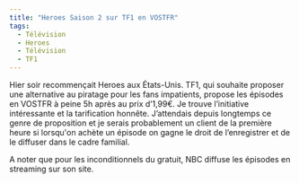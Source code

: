 ```yaml
---
title: "Heroes Saison 2 sur TF1 en VOSTFR"
tags:
  - Télévision
  - Heroes
  - Télévision
  - TF1
---
```


Hier soir recommençait Heroes aux États-Unis. TF1, qui souhaite proposer une alternative au piratage pour les fans impatients, propose les épisodes en VOSTFR à peine 5h après au prix d’1,99€. Je trouve l’initiative intéressante et la tarification honnête. J’attendais depuis longtemps ce genre de proposition et je serais probablement un client de la première heure si lorsqu'on achète un épisode on gagne le droit de l’enregistrer et de le diffuser dans le cadre familial.

A noter que pour les inconditionnels du gratuit, NBC diffuse les épisodes en streaming sur son site.